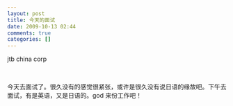 ```yaml
---
layout: post
title: 今天的面试
date: 2009-10-13 02:44
comments: true
categories: []
---
```

<p>jtb china corp</p>
<p> </p>
<p>今天去面试了。很久没有的感觉很紧张，或许是很久没有说日语的缘故吧。下午去面试，有是英语，又是日语的。god 来份工作吧！</p>
